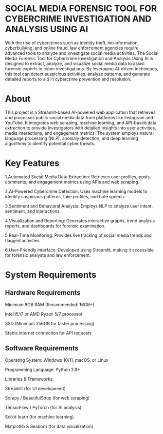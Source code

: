 #  SOCIAL MEDIA FORENSIC TOOL FOR CYBERCRIME INVESTIGATION AND ANALYSIS USING AI
With the rise of cybercrimes such as identity theft, misinformation, cyberbullying, and online fraud, law enforcement agencies require advanced tools to analyze and investigate social media activities. The Social Media Forensic Tool for Cybercrime Investigation and Analysis Using AI is designed to extract, analyze, and visualize social media data to assist forensic experts in cyber investigations. By leveraging AI-driven techniques, this tool can detect suspicious activities, analyze patterns, and generate detailed reports to aid in cybercrime prevention and resolution.
# About
This project is a Streamlit-based AI-powered web application that retrieves and processes public social media data from platforms like Instagram and YouTube. It integrates web scraping, machine learning, and API-based data extraction to provide investigators with detailed insights into user activities, media interactions, and engagement metrics. The system employs natural language processing (NLP), anomaly detection, and deep learning algorithms to identify potential cyber threats.
# Key Features
1.Automated Social Media Data Extraction: Retrieves user profiles, posts, comments, and engagement metrics using APIs and web scraping.

2.AI-Powered Cybercrime Detection: Uses machine learning models to identify suspicious patterns, fake profiles, and hate speech.

3.Sentiment and Behavioral Analysis: Employs NLP to analyze user intent, sentiment, and interactions.

4.Visualization and Reporting: Generates interactive graphs, trend analysis reports, and dashboards for forensic examination.

5.Real-Time Monitoring: Provides live tracking of social media trends and flagged activities.

6.User-Friendly Interface: Developed using Streamlit, making it accessible for forensic analysts and law enforcement.
# System Requirements
## Hardware Requirements
Minimum 8GB RAM (Recommended: 16GB+)

Intel i5/i7 or AMD Ryzen 5/7 processor

SSD (Minimum 256GB for faster processing)

Stable internet connection for API requests

## Software Requirements
Operating System: Windows 10/11, macOS, or Linux

Programming Language: Python 3.8+

Libraries & Frameworks:

Streamlit (for UI development)

Scrapy / BeautifulSoup (for web scraping)

TensorFlow / PyTorch (for AI analysis)

Scikit-learn (for machine learning)

Matplotlib & Seaborn (for data visualization)




